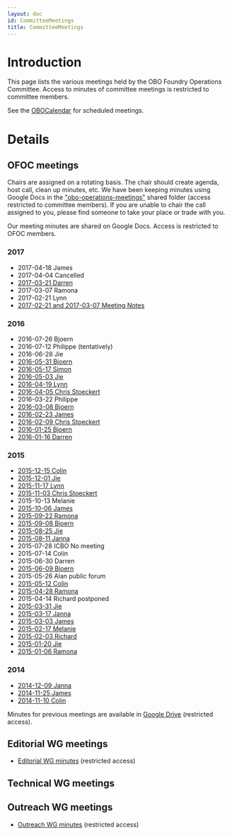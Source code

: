 ```yaml
---
layout: doc
id: CommitteeMeetings
title: CommitteeMeetings
---
```


# Introduction

This page lists the various meetings held by the OBO Foundry Operations Committee. Access to minutes of committee meetings is restricted to committee members.

See the [OBOCalendar](OBOCalendar.md) for scheduled meetings.

# Details

## OFOC meetings

Chairs are assigned on a rotating basis. The chair should create agenda, host call, clean up minutes, etc. We have been keeping minutes using Google Docs in the ["obo-operations-meetings"](https://drive.google.com/?tab=mo&authuser=0#folders/0B968UM0a5noaUmxPWEJESi1oRzg) shared folder (access restricted to committee members). If you are unable to chair the call assigned to you, please find someone to take your place or trade with you.

Our meeting minutes are shared on Google Docs. Access is restricted to OFOC members.

### 2017
- 2017-04-18 James
- 2017-04-04 Cancelled
- [2017-03-21 Darren](https://docs.google.com/document/d/1XPV4RyVKa2RdPtcwek9kBEdZTLZjGWRJhCXBcpvJA3A/edit#heading=h.sgf6as8e4yz) 
- 2017-03-07 Ramona
- 2017-02-21 Lynn
- [2017-02-21 and 2017-03-07 Meeting Notes](https://docs.google.com/document/d/1gxbh5Csuh7GxCx0EKzjkvZZ88jLdAyMW7ez0V2eKc-M/edit)

### 2016
- 2016-07-26 Bjoern
- 2016-07-12 Philippe (tentatively)
- 2016-06-28 Jie
- [2016-05-31 Bjoern](https://docs.google.com/document/d/143CHoY6iUI5oLRanOS9H9P5pYD30w5XHC7JA-YaN8OI/edit)
- [2016-05-17 Simon](https://docs.google.com/document/d/19fwUILqGtrsWq4FnwR03oExIq8m28SCSXE02tpvUi5Q/edit)
- [2016-05-03 Jie](https://docs.google.com/document/d/1Xu6VejRMuEEfXW8f6vo8r5Nbvllq7M3_6XrSe2lA034/edit)
- [2016-04-19 Lynn](https://docs.google.com/document/d/1SvAJFY44HbqvMLNwiK77bo8jc0xU5HPJyLuXHKRpZFg/edit)
- [2016-04-05 Chris Stoeckert](https://docs.google.com/document/d/1vQxLiHaGjaa_DoOlpsBcT9HNqqJTBpYyRmyFJ0j27pw/edit)
- 2016-03-22 Philippe
- [2016-03-08 Bjoern](https://drive.google.com/open?id=12uUQIix3KXsP4yKnBq_jACIQlWJL-f-7K6qK95HCzoY)
- [2016-02-23 James](https://drive.google.com/open?id=1YkyC1TJRqkz4t33uJAg9U16gO3DlpYX8WNU1nCsNUAI)
- [2016-02-09 Chris Stoeckert](https://drive.google.com/open?id=1JHjCpOaqPKMZFFIU38_HLuz0znBa8meCm4bvyuLP0Fo)
- [2016-01-25 Bjoern](https://drive.google.com/open?id=1N_LfVJhwf1NCHd78cSG_4IYAGG3qeWjNIoSG3uV7FdI)
- [2016-01-16 Darren](https://docs.google.com/document/d/1d3c9NOv-zKKHhOpTdafamxHIkljy_Z8vcKzG-jt_zSc/edit)

### 2015

- [2015-12-15 Colin](https://drive.google.com/open?id=1hNCCFVApB8X4g1NOLsu9X4fFCJNZK3w4cENVKRgSdsU)
- [2015-12-01 Jie](https://drive.google.com/open?id=1m3dK4hVeyu4udnY2bVwXSiZzsn393dTUG7fmAHz0rfQ)
- [2015-11-17 Lynn](https://drive.google.com/open?id=1WpBRSGeePGCYaWeSmOwY6LlA2QZwCNTJP5bo3ro1G_E)
- [2015-11-03 Chris Stoeckert](https://drive.google.com/open?id=11gU9rchrGhxcJKNCuHZzBFqXy7eWDLk8d4CpV3b8ZMs)
- 2015-10-13 Melanie
- [2015-10-06 James](https://drive.google.com/open?id=11gU9rchrGhxcJKNCuHZzBFqXy7eWDLk8d4CpV3b8ZMs)
- [2015-09-22 Ramona](https://drive.google.com/open?id=1BvMhCfJdyVu8FNWyHuDY4wJimin3lz6sJoEkl_6u-EU)
- [2015-09-08 Bjoern](https://drive.google.com/open?id=1u74SqPY8M359HvPt2vcqF-m1SpWAmiAVv1ob8JAXwLE)
- [2015-08-25 Jie](https://drive.google.com/open?id=1tfrp9cWI8bz3xlX6Jbk-jetIUNGhnRcceHCDD2eWE5c)
- [2015-08-11 Janna](https://drive.google.com/open?id=1upY8f9o_ZPFyplBd6GcDRY1rUeNlAusa46ph_OBrxqc)
- 2015-07-28 ICBO No meeting
- 2015-07-14 Colin
- 2015-06-30 Darren
- [2015-06-09 Bjoern](https://docs.google.com/document/d/1lvwK13NByivHhYc2ULhgVo50Z5dK_m_L63QE1pHq0KQ/edit)
- 2015-05-26 Alan public forum
- [2015-05-12 Colin](https://docs.google.com/document/d/1xxR18SZRbDydl4xWZuYmLlbYsF2xpeqg5atuAuNNaKg/edit)
- [2015-04-28 Ramona](https://docs.google.com/document/d/1GV6GI8LCvIfOoATbyFMUDUNJxpRhTKsRbLju1XM5CEU/edit)
- 2015-04-14 Richard postponed
- [2015-03-31 Jie](https://docs.google.com/document/d/1foDF1z5ovHAnEPlVxRutCVrspzdvxd-q_s2kQL8OV4w/edit#)
- [2015-03-17 Janna](https://docs.google.com/document/d/1DsQio-qVpUmt6ojMEW-eaeDTmx_D8R_KIvENoB-kDcY/edit)
- [2015-03-03 James](https://docs.google.com/document/d/1TxkT4_TGOKZaih0chbU84WHKV_OYlXPMpaCL5-rcxcE/edit)
- [2015-02-17 Melanie](https://docs.google.com/document/d/1HX0L9uc3jxVjc3vyvE-wEnMGmFAEu1IGqAxQ4nwNU38/edit#)
- [2015-02-03 Richard](https://docs.google.com/document/d/1lQaM5HyPJHtwl5JRNvdk3BQbNAaThl_38t2N99XXA78/edit)
- [2015-01-20 Jie](https://docs.google.com/document/d/10ib0qhiZ3dcIrpA3PXOIKbWaAugQepQF47TmitPPXOE/edit#)
- [2015-01-06 Ramona](https://docs.google.com/document/d/1nnoyLd28-TV1dSpdpZptcnvxp6z6_XMeyi5_ZejuGGY/edit#)

### 2014

- [2014-12-09 Janna](https://docs.google.com/document/d/1lqesCBBjJS4BYAfuNa71YiZnqHkul0g4GiXjAyoU3_E/edit)
- [2014-11-25 James](https://docs.google.com/document/d/1RMc0KJjfM__p_bqvKiR49vqjB43RxeXv4T5o2vCdeSo/edit?usp=sharing)
- [2014-11-10 Colin](https://docs.google.com/document/d/1z2qCzcYPrbRTf1K4NScTexXOR2BF8R1C-9-XQ3UQFzk/)

Minutes for previous meetings are available in [Google Drive](https://drive.google.com/drive/folders/0B968UM0a5noaUmxPWEJESi1oRzg) (restricted access).

## Editorial WG meetings

- [Editorial WG minutes](https://drive.google.com/?tab=co&authuser=0#folders/0BxrY0qRdO4buOGlPOVZCenhZUDQ) (restricted access)

## Technical WG meetings

## Outreach WG meetings

- [Outreach WG minutes](https://drive.google.com/?tab=co&authuser=0#folders/0BxrY0qRdO4buQU1xTEg4NGtveGM) (restricted access)
